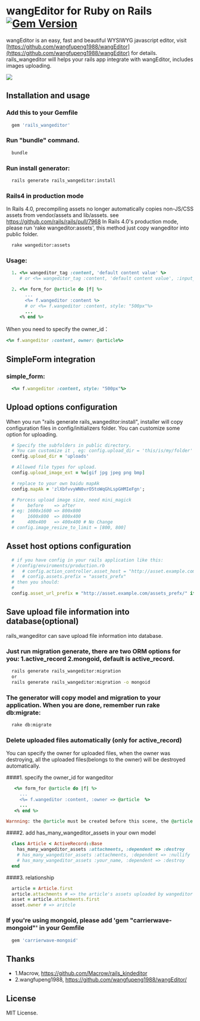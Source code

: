 # wangEditor for Ruby on Rails  [![Gem Version](https://badge.fury.io/rb/rails_wangeditor.svg)](http://badge.fury.io/rb/rails_wangeditor)

wangEditor is an easy, fast and beautiful WYSIWYG javascript editor, visit [https://github.com/wangfupeng1988/wangEditor](https://github.com/wangfupeng1988/wangEditor) for details.
rails_wangeditor will helps your rails app integrate with wangEditor, includes images uploading.

![](http://images2015.cnblogs.com/blog/138012/201509/138012-20150910004209122-1645253022.png)

## Installation and usage

### Add this to your Gemfile

```ruby
  gem 'rails_wangeditor'
```

### Run "bundle" command.

```bash
  bundle
```

### Run install generator:

```bash
  rails generate rails_wangeditor:install
```

### Rails4 in production mode

In Rails 4.0, precompiling assets no longer automatically copies non-JS/CSS assets from vendor/assets and lib/assets. see https://github.com/rails/rails/pull/7968
In Rails 4.0's production mode, please run 'rake wangeditor:assets', this method just copy wangeditor into public folder.

```bash
  rake wangeditor:assets
```

### Usage:

```ruby
  1. <%= wangeditor_tag :content, 'default content value' %>
     # or <%= wangeditor_tag :content, 'default content value', :input_html =>{style: "500px"} %>
```

```ruby
  2. <%= form_for @article do |f| %>
       ...
       <%= f.wangeditor :content %>
       # or <%= f.wangeditor :content, style: "500px"%>
       ...
     <% end %>
```

When you need to specify the owner_id：

```ruby
<%= f.wangeditor :content, owner: @article%>
```

## SimpleForm integration

### simple_form:

```ruby
  <%= f.wangeditor :content, style: "500px"%>
```

## Upload options configuration

When you run "rails generate rails_wangeditor:install", installer will copy configuration files in config/initializers folder.
You can customize some option for uploading. 

```ruby
  # Specify the subfolders in public directory.
  # You can customize it , eg: config.upload_dir = 'this/is/my/folder'
  config.upload_dir = 'uploads'

  # Allowed file types for upload.
  config.upload_image_ext = %w[gif jpg jpeg png bmp]

  # replace to your own baidu mapAk
  config.mapAk = 'zlXbfvvyWN0vrO5toWqGhLspGHMIeFgn';

  # Porcess upload image size, need mini_magick
  #     before    => after
  # eg: 1600x1600 => 800x800
  #     1600x800  => 800x400
  #     400x400   => 400x400 # No Change
  # config.image_resize_to_limit = [800, 800]

```

## Asset host options configuration

```ruby
  # if you have config in your rails application like this:
  # /config/enviroments/production.rb
  #   # config.action_controller.asset_host = "http://asset.example.com"
  #   # config.assets.prefix = "assets_prefx"
  # then you should:
  #
  config.asset_url_prefix = "http://asset.example.com/assets_prefx/" if Rails.env.production?
```


## Save upload file information into database(optional)

rails_wangeditor can save upload file information into database.

### Just run migration generate, there are two ORM options for you: 1.active_record 2.mongoid, default is active_record.

```bash
  rails generate rails_wangeditor:migration
  or
  rails generate rails_wangeditor:migration -o mongoid
```

### The generator will copy model and migration to your application. When you are done, remember run rake db:migrate:

```bash
  rake db:migrate
```

### Delete uploaded files automatically (only for active_record)

You can specify the owner for uploaded files, when the owner was destroying, all the uploaded files(belongs to the owner) will be destroyed automatically.

####1. specify the owner_id for wangeditor

```ruby
   <%= form_for @article do |f| %>
     ...
     <%= f.wangeditor :content, :owner => @article  %>
     ...
   <% end %>
```

```ruby
Warnning: the @article must be created before this scene, the @article.id should not be empty.
```

####2. add has_many_wangeditor_assets in your own model

```ruby
  class Article < ActiveRecord::Base
    has_many_wangeditor_assets :attachments, :dependent => :destroy
    # has_many_wangeditor_assets :attachments, :dependent => :nullify
    # has_many_wangeditor_assets :your_name, :dependent => :destroy
  end
```

####3. relationship

```ruby
  article = Article.first
  article.attachments # => the article's assets uploaded by wangeditor
  asset = article.attachments.first
  asset.owner # => aritcle
```

### If you're using mongoid, please add 'gem "carrierwave-mongoid"' in your Gemfile

```ruby
  gem 'carrierwave-mongoid'
```

## Thanks
- 1.Macrow, https://github.com/Macrow/rails_kindeditor
- 2.wangfupeng1988, https://github.com/wangfupeng1988/wangEditor/

## License

MIT License.
